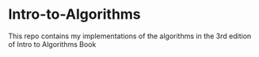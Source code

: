 # Intro-to-Algorithms
This repo contains my implementations of the algorithms in the 3rd edition of Intro to Algorithms Book
